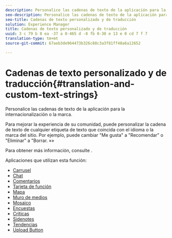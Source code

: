 ```yaml
---
description: Personalice las cadenas de texto de la aplicación para la internacionalización o la marca.
seo-description: Personalice las cadenas de texto de la aplicación para la internacionalización o la marca.
seo-title: Cadenas de texto personalizado y de traducción
solution: Experience Manager
title: Cadenas de texto personalizado y de traducción
uuid: 3 c 79 b 8 ea -37 a 0-465 d -8 fb 0-30 e 13 e 0 cd 7 f 7
translation-type: tm+mt
source-git-commit: 67aeb3de964473b326c88c3a3f81ff48a6a12652

---
```



# Cadenas de texto personalizado y de traducción{#translation-and-custom-text-strings}

Personalice las cadenas de texto de la aplicación para la internacionalización o la marca.

Para mejorar la experiencia de su comunidad, puede personalizar la cadena de texto de cualquier etiqueta de texto que coincida con el idioma o la marca del sitio. Por ejemplo, puede cambiar &quot;Me gusta&quot; a &quot;Recomendar&quot; o &quot;Eliminar&quot; a &quot;Borrar. »»

Para obtener más información, consulte [](../c-settings-other/c-translation-sets/c-translation-sets.md#c_translation_sets).

Aplicaciones que utilizan esta función:

* [Carrusel](../c-about-apps/c-carousel-app/c-carousel-app.md#c_carousel_app)
* [Chat](../c-about-apps/c-chat-app/c-chat-app.md#c_chat_app)
* [Comentarios](/help/using/c-about-apps/c-comments/c-comments.md)
* [Tarjeta de función](../c-about-apps/c-feature-card-app/c-feature-card-app.md#c_feature_card_app)
* [Mapa](../c-about-apps/c-map-app/c-map-app.md#c_map_app)
* [Muro de medios](../c-about-apps/c-media-wall-app/c-media-wall-app.md#c_media_wall_app)
* [Mosaico](../c-about-apps/c-mosaic-app/c-mosaic-app.md#c_mosaic_app)
* [Encuestas](../c-about-apps/c-polls-app/c-polls-app.md#c_polls_app)
* [Críticas](../c-about-apps/c-reviews-app/c-reviews-app.md#c_reviews_app)
* [Sidenotes](../c-about-apps/c-sidenotes-app/c-sidenotes-app.md#c_sidenotes_app)
* [Tendencias](../c-about-apps/c-trending-app/c-trending-app.md#c_trending_app)
* [Upload Button](../c-about-apps/c-upload-button-app/c-upload-button-app.md#c_upload_button_app)

